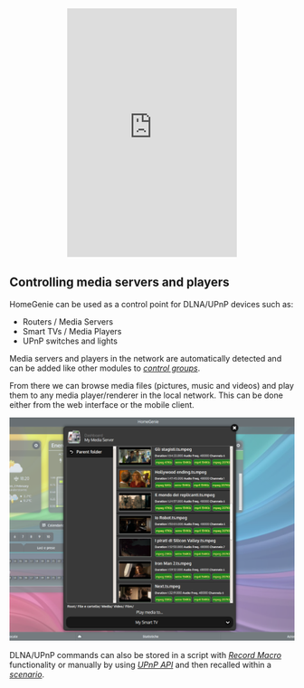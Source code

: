 <div class="content-margin" align="center">
    <iframe self="size-medium" height="440" src="https://www.youtube.com/embed/ygilmTwLSJ0?rel=0" frameborder="0" allowfullscreen></iframe>
</div>

## Controlling media servers and players

HomeGenie can be used as a control point for DLNA/UPnP devices such as:

- Routers / Media Servers
- Smart TVs / Media Players
- UPnP switches and lights

Media servers and players in the network are automatically detected
and can be added like other modules to *[control groups](#/docs/configure)*.

From there we can browse media files (pictures, music and videos) and play
them to any media player/renderer in the local network.
This can be done either from the web interface or the mobile client.


<div class="media-container">
    <img self="size-medium" title="Web UI - Media Server Widget" src="images/docs/media_server_widget_00.png">
</div>

DLNA/UPnP commands can also be stored in a script with *[Record Macro](#/docs/scenarios)*
functionality or manually by using *[UPnP API](./api/mig/mig_api_upnp.html)* 
and then recalled within a *[scenario](#/docs/scenarios)*.

